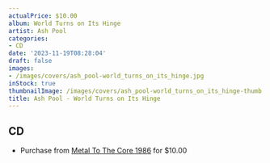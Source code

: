 ```yaml
---
actualPrice: $10.00
album: World Turns on Its Hinge
artist: Ash Pool
categories:
- CD
date: '2023-11-19T08:28:04'
draft: false
images:
- /images/covers/ash_pool-world_turns_on_its_hinge.jpg
inStock: true
thumbnailImage: /images/covers/ash_pool-world_turns_on_its_hinge-thumb.jpg
title: Ash Pool - World Turns on Its Hinge
---
```


## CD
* Purchase from [Metal To The Core 1986](https://metaltothecore1986.com/shop/ash-pool-world-turns-on-its-hinge-cd/) for $10.00
